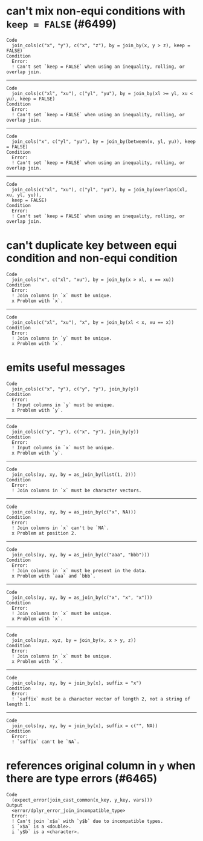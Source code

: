 # can't mix non-equi conditions with `keep = FALSE` (#6499)

    Code
      join_cols(c("x", "y"), c("x", "z"), by = join_by(x, y > z), keep = FALSE)
    Condition
      Error:
      ! Can't set `keep = FALSE` when using an inequality, rolling, or overlap join.

---

    Code
      join_cols(c("xl", "xu"), c("yl", "yu"), by = join_by(xl >= yl, xu < yu), keep = FALSE)
    Condition
      Error:
      ! Can't set `keep = FALSE` when using an inequality, rolling, or overlap join.

---

    Code
      join_cols("x", c("yl", "yu"), by = join_by(between(x, yl, yu)), keep = FALSE)
    Condition
      Error:
      ! Can't set `keep = FALSE` when using an inequality, rolling, or overlap join.

---

    Code
      join_cols(c("xl", "xu"), c("yl", "yu"), by = join_by(overlaps(xl, xu, yl, yu)),
      keep = FALSE)
    Condition
      Error:
      ! Can't set `keep = FALSE` when using an inequality, rolling, or overlap join.

# can't duplicate key between equi condition and non-equi condition

    Code
      join_cols("x", c("xl", "xu"), by = join_by(x > xl, x == xu))
    Condition
      Error:
      ! Join columns in `x` must be unique.
      x Problem with `x`.

---

    Code
      join_cols(c("xl", "xu"), "x", by = join_by(xl < x, xu == x))
    Condition
      Error:
      ! Join columns in `y` must be unique.
      x Problem with `x`.

# emits useful messages

    Code
      join_cols(c("x", "y"), c("y", "y"), join_by(y))
    Condition
      Error:
      ! Input columns in `y` must be unique.
      x Problem with `y`.

---

    Code
      join_cols(c("y", "y"), c("x", "y"), join_by(y))
    Condition
      Error:
      ! Input columns in `x` must be unique.
      x Problem with `y`.

---

    Code
      join_cols(xy, xy, by = as_join_by(list(1, 2)))
    Condition
      Error:
      ! Join columns in `x` must be character vectors.

---

    Code
      join_cols(xy, xy, by = as_join_by(c("x", NA)))
    Condition
      Error:
      ! Join columns in `x` can't be `NA`.
      x Problem at position 2.

---

    Code
      join_cols(xy, xy, by = as_join_by(c("aaa", "bbb")))
    Condition
      Error:
      ! Join columns in `x` must be present in the data.
      x Problem with `aaa` and `bbb`.

---

    Code
      join_cols(xy, xy, by = as_join_by(c("x", "x", "x")))
    Condition
      Error:
      ! Join columns in `x` must be unique.
      x Problem with `x`.

---

    Code
      join_cols(xyz, xyz, by = join_by(x, x > y, z))
    Condition
      Error:
      ! Join columns in `x` must be unique.
      x Problem with `x`.

---

    Code
      join_cols(xy, xy, by = join_by(x), suffix = "x")
    Condition
      Error:
      ! `suffix` must be a character vector of length 2, not a string of length 1.

---

    Code
      join_cols(xy, xy, by = join_by(x), suffix = c("", NA))
    Condition
      Error:
      ! `suffix` can't be `NA`.

# references original column in `y` when there are type errors (#6465)

    Code
      (expect_error(join_cast_common(x_key, y_key, vars)))
    Output
      <error/dplyr_error_join_incompatible_type>
      Error:
      ! Can't join `x$a` with `y$b` due to incompatible types.
      i `x$a` is a <double>.
      i `y$b` is a <character>.

